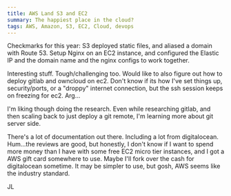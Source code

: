 ```yaml
---
title: AWS Land S3 and EC2
summary: The happiest place in the cloud?
tags: AWS, Amazon, S3, EC2, Cloud, devops 
---
```


Checkmarks for this year: S3 deployed static files, and aliased a domain with Route 53. Setup Nginx on an EC2 instance, and configured the Elastic IP and the domain name and the nginx configs to work together.

Interesting stuff.  Tough/challenging too.  Would like to also figure out how to deploy gitlab and owncloud on ec2.  Don't know if its how I've set things up, security/ports, or a "droppy" internet connection, but the ssh session keeps on freezing for ec2.  Arg...

I'm liking though doing the research.  Even while researching gitlab, and then scaling back to just deploy a git remote, I'm learning more about git server side. 

There's a lot of documentation out there.  Including a lot from digitalocean. Hum...the reviews are good, but honestly, I don't know if I want to spend more money than I have with some free EC2 micro tier instances, and I got a AWS gift card somewhere to use.  Maybe I'll fork over the cash for digitalocean sometime.  It may be simpler to use, but gosh, AWS seems like the industry standard.

JL

